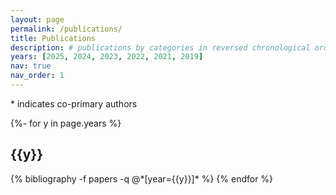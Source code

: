 ```yaml
---
layout: page
permalink: /publications/
title: Publications
description: # publications by categories in reversed chronological order. generated by jekyll-scholar.
years: [2025, 2024, 2023, 2022, 2021, 2019]
nav: true
nav_order: 1
---
```

<!-- _pages/publications.md -->
\* indicates co-primary authors

<div class="publications">
{%- for y in page.years %}
  <h2 class="year">{{y}}</h2>
  {% bibliography -f papers -q @*[year={{y}}]* %}
{% endfor %}

</div>
